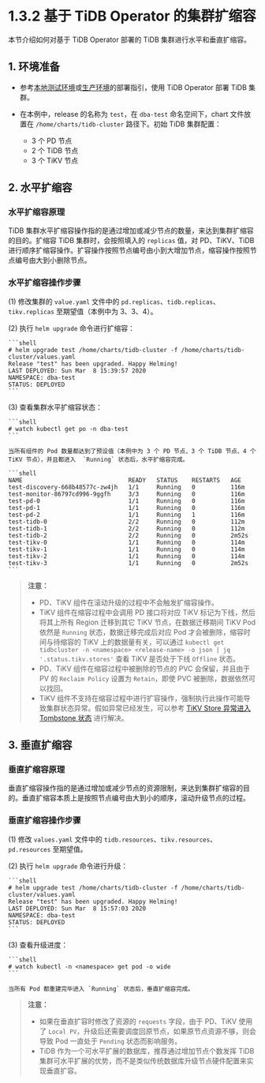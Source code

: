 # 1.3.2 基于 TiDB Operator 的集群扩缩容

本节介绍如何对基于 TiDB Operator 部署的 TiDB 集群进行水平和垂直扩缩容。

## 1. 环境准备

- 参考[本地测试环境](/session2/chapter1/tidb-operator-local-deployment.md)或[生产环境](/session2/chapter1/tidb-operator-deployment.md)的部署指引，使用 TiDB Operator 部署 TiDB 集群。

- 在本例中，release 的名称为 `test`，在 `dba-test` 命名空间下，chart 文件放置在 `/home/charts/tidb-cluster` 路径下。初始 TiDB 集群配置：
  - 3 个 PD 节点
  - 2 个 TiDB 节点
  - 3 个 TiKV 节点

## 2. 水平扩缩容

### 水平扩缩容原理

TiDB 集群水平扩缩容操作指的是通过增加或减少节点的数量，来达到集群扩缩容的目的。扩缩容 TiDB 集群时，会按照填入的 `replicas` 值，对 PD、TiKV、TiDB 进行顺序扩缩容操作。扩容操作按照节点编号由小到大增加节点，缩容操作按照节点编号由大到小删除节点。

### 水平扩缩容操作步骤

(1) 修改集群的 `value.yaml` 文件中的 `pd.replicas`、`tidb.replicas`、`tikv.replicas` 至期望值（本例中为 3、3、4）。

(2) 执行 `helm upgrade` 命令进行扩缩容：

    ```shell
    # helm upgrade test /home/charts/tidb-cluster -f /home/charts/tidb-cluster/values.yaml
    Release "test" has been upgraded. Happy Helming!
    LAST DEPLOYED: Sun Mar  8 15:39:57 2020
    NAMESPACE: dba-test
    STATUS: DEPLOYED
    ```

(3) 查看集群水平扩缩容状态：

    ```shell
    # watch kubectl get po -n dba-test
    ```

    当所有组件的 Pod 数量都达到了预设值（本例中为 3 个 PD 节点、3 个 TiDB 节点、4 个 TiKV 节点），并且都进入  `Running` 状态后，水平扩缩容完成。

    ```shell
    NAME                              READY   STATUS    RESTARTS   AGE
    test-discovery-668b48577c-zw4jh   1/1     Running   0          116m
    test-monitor-86797cd996-9ggfh     3/3     Running   0          116m
    test-pd-0                         1/1     Running   0          116m
    test-pd-1                         1/1     Running   0          116m
    test-pd-2                         1/1     Running   1          116m
    test-tidb-0                       2/2     Running   0          112m
    test-tidb-1                       2/2     Running   0          112m
    test-tidb-2                       2/2     Running   0          2m52s
    test-tikv-0                       1/1     Running   0          114m
    test-tikv-1                       1/1     Running   0          114m
    test-tikv-2                       1/1     Running   0          114m
    test-tikv-3                       1/1     Running   0          2m52s
    ```

> **注意：**
>
> - PD、TiKV 组件在滚动升级的过程中不会触发扩缩容操作。
> - TiKV 组件在缩容过程中会调用 PD 接口将对应 TiKV 标记为下线，然后将其上所有 Region 迁移到其它 TiKV 节点，在数据迁移期间 TiKV Pod 依然是 `Running` 状态，数据迁移完成后对应 Pod 才会被删除，缩容时间与待缩容的 TiKV 上的数据量有关，可以通过 `kubectl get tidbcluster -n <namespace> <release-name> -o json | jq '.status.tikv.stores'` 查看 TiKV 是否处于下线 `Offline` 状态。
> - PD、TiKV 组件在缩容过程中被删除的节点的 PVC 会保留，并且由于 PV 的 `Reclaim Policy` 设置为 `Retain`，即使 PVC 被删除，数据依然可以找回。
> - TiKV 组件不支持在缩容过程中进行扩容操作，强制执行此操作可能导致集群状态异常。假如异常已经发生，可以参考 [TiKV Store 异常进入 Tombstone 状态](https://pingcap.com/docs-cn/stable/tidb-in-kubernetes/troubleshoot#tikv-store-异常进入-tombstone-状态) 进行解决。

## 3. 垂直扩缩容

### 垂直扩缩容原理

垂直扩缩容操作指的是通过增加或减少节点的资源限制，来达到集群扩缩容的目的。垂直扩缩容本质上是按照节点编号由大到小的顺序，滚动升级节点的过程。

### 垂直扩缩容操作步骤

(1) 修改 `values.yaml` 文件中的 `tidb.resources`、`tikv.resources`、`pd.resources` 至期望值。

(2) 执行 `helm upgrade` 命令进行升级：

    ```shell
    # helm upgrade test /home/charts/tidb-cluster -f /home/charts/tidb-cluster/values.yaml
    Release "test" has been upgraded. Happy Helming!
    LAST DEPLOYED: Sun Mar  8 15:57:03 2020
    NAMESPACE: dba-test
    STATUS: DEPLOYED
    ```

(3) 查看升级进度：

    ```shell
    # watch kubectl -n <namespace> get pod -o wide
    ```

    当所有 Pod 都重建完毕进入 `Running` 状态后，垂直扩缩容完成。

> **注意：**
>
> - 如果在垂直扩容时修改了资源的 `requests` 字段，由于 PD、TiKV 使用了 `Local PV`，升级后还需要调度回原节点，如果原节点资源不够，则会导致 Pod 一直处于 `Pending` 状态而影响服务。
> - TiDB 作为一个可水平扩展的数据库，推荐通过增加节点个数发挥 TiDB 集群可水平扩展的优势，而不是类似传统数据库升级节点硬件配置来实现垂直扩容。
